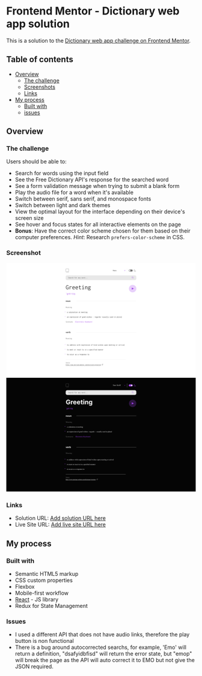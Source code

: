 # Frontend Mentor - Dictionary web app solution

This is a solution to the [Dictionary web app challenge on Frontend Mentor](https://www.frontendmentor.io/challenges/dictionary-web-app-h5wwnyuKFL).

## Table of contents

- [Overview](#overview)
  - [The challenge](#the-challenge)
  - [Screenshots](#screenshot)
  - [Links](#links)
- [My process](#my-process)
  - [Built with](#built-with)
  - [issues](#issues)

## Overview

### The challenge

Users should be able to:

- Search for words using the input field
- See the Free Dictionary API's response for the searched word
- See a form validation message when trying to submit a blank form
- Play the audio file for a word when it's available
- Switch between serif, sans serif, and monospace fonts
- Switch between light and dark themes
- View the optimal layout for the interface depending on their device's screen size
- See hover and focus states for all interactive elements on the page
- **Bonus**: Have the correct color scheme chosen for them based on their computer preferences. _Hint_: Research `prefers-color-scheme` in CSS.

### Screenshot

![](./public/assets/images/Screenshot%202023-09-11%20at%2015-16-25%20React%20App.png)
![](./public/assets/images/Screenshot%202023-09-11%20at%2015-16-41%20React%20App.png)

### Links

- Solution URL: [Add solution URL here](https://your-solution-url.com)
- Live Site URL: [Add live site URL here](https://your-live-site-url.com)

## My process

### Built with

- Semantic HTML5 markup
- CSS custom properties
- Flexbox
- Mobile-first workflow
- [React](https://reactjs.org/) - JS library
- Redux for State Management

### Issues

- I used a different API that does not have audio links, therefore the play button is non functional
- There is a bug around autocorrected searchs, for example, 'Emo' will return a definition, "dsafyidbfisd" will return the error state,
  but "emop" will break the page as the API will auto correct it to EMO but not give the JSON required.
